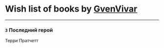 # Wish list of books by [GvenVivar ](https://www.facebook.com/app_scoped_user_id/158266434925901/)
---

### `3` Последний герой
Терри Пратчетт

